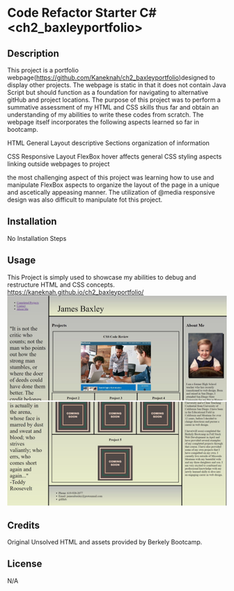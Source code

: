 # Code Refactor Starter C# <ch2_baxleyportfolio>

## Description

This project is a portfolio webpage(https://github.com/Kaneknah/ch2_baxleyportfolio)designed to display other projects. The webpage is static in that it does not contain Java Script but should function as a foundation for navigating to alternative gitHub and project locations.
The purpose of this project was to perform a summative assessment of my HTML and CSS skills thus far and obtain an understanding of my abilities to write these codes from scratch. The webpage itself incorporates the following aspects learned so far in bootcamp.

HTML
General Layout
descriptive Sections
organization of information

CSS
Responsive Layout
FlexBox
hover affects
general CSS styling aspects
linking outside webpages to project

the most challenging aspect of this project was learning how to use and manipulate FlexBox aspects to organize the layout of the page in a unique and ascetically appeasing manner. The utilization of @media responsive design was also difficult to manipulate fot this project.

## Installation

No Installation Steps

## Usage

This Project is simply used to showcase my abilities to debug and restructure HTML and CSS concepts.
https://kaneknah.github.io/ch2_baxleyportfolio/
![Alt text](assets/images/Screenshot%201.jpg)
![Alt text](assets/images/Screenshot%202.jpg)

## Credits

Original Unsolved HTML and assets provided by Berkely Bootcamp.

## License

N/A
